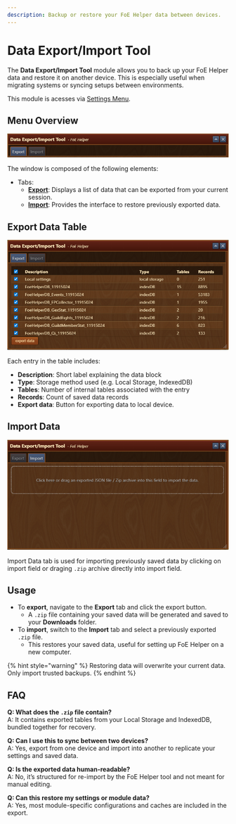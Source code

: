 ```yaml
---
description: Backup or restore your FoE Helper data between devices.
---
```


# Data Export/Import Tool

The **Data Export/Import Tool** module allows you to back up your FoE Helper data and restore it on another device. This is especially useful when migrating systems or syncing setups between environments.

This module is acesses via [Settings Menu](/en/module/settings/README.md#other-tab).

## Menu Overview

![Menu Overview](./.images/menu-overview.png)

The window is composed of the following elements:

- Tabs:
    - [**Export**](#export-data-table): Displays a list of data that can be exported from your current session.
    - [**Import**](#import-data): Provides the interface to restore previously exported data.

## Export Data Table

![Export Menu Overview](./.images/menu-export.png)

Each entry in the table includes:

- **Description**: Short label explaining the data block
- **Type**: Storage method used (e.g. Local Storage, IndexedDB)
- **Tables**: Number of internal tables associated with the entry
- **Records**: Count of saved data records
- **Export data**: Button for exporting data to local device.

## Import Data

![Import Menu Overview](./.images/menu-import.png)

Import Data tab is used for importing previously saved data by clicking on import field or draging `.zip` archive directly into import field.

## Usage

- To **export**, navigate to the **Export** tab and click the export button.
  - A `.zip` file containing your saved data will be generated and saved to your **Downloads** folder.
- To **import**, switch to the **Import** tab and select a previously exported `.zip` file.
  - This restores your saved data, useful for setting up FoE Helper on a new computer.

{% hint style="warning" %}
Restoring data will overwrite your current data. Only import trusted backups.
{% endhint %}

## FAQ

**Q: What does the `.zip` file contain?**<br>
A: It contains exported tables from your Local Storage and IndexedDB, bundled together for recovery.

**Q: Can I use this to sync between two devices?**<br>
A: Yes, export from one device and import into another to replicate your settings and saved data.

**Q: Is the exported data human-readable?**<br>
A: No, it’s structured for re-import by the FoE Helper tool and not meant for manual editing.

**Q: Can this restore my settings or module data?**<br>
A: Yes, most module-specific configurations and caches are included in the export.